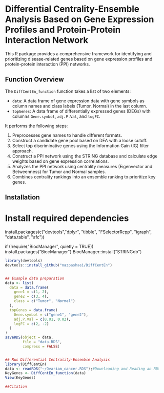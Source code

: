# Differential Centrality-Ensemble Analysis Based on Gene Expression Profiles and Protein-Protein Interaction Network

This R package provides a comprehensive framework for identifying and prioritizing disease-related genes based on gene expression profiles and protein-protein interaction (PPI) networks.

## Function Overview

The `DiffCentEn_function` function takes a list of two elements:
- `data`: A data frame of gene expression data with gene symbols as column names and class labels (Tumor, Normal) in the last column.
- `topGenes`: A data frame of differentially expressed genes (DEGs) with columns `Gene.symbol`, `adj.P.Val`, and `logFC`.

It performs the following steps:
1. Preprocesses gene names to handle different formats.
2. Construct a candidate gene pool based on DEA with a loose cutoff.
3. Select top discriminative genes using the Information Gain (IG) filter approach.
4. Construct a PPI network using the STRING database and calculate edge weights based on gene expression correlations.
5. Analyzes the PPI network using centrality measures (Eigenvector and Betweenness) for Tumor and Normal samples.
6. Combines centrality rankings into an ensemble ranking to prioritize key genes.

## Installation

# Install required dependencies

install.packages(c("devtools","dplyr", "tibble", "FSelectorRcpp", "igraph", "data.table", "afc"))

if (!require("BiocManager", quietly = TRUE))
    install.packages("BiocManager")
    BiocManager::install("STRINGdb")

```R
library(devtools)
devtools::install_github("nazpashaei/DiffCentEn")


## Example data preparation
data <- list(
  data = data.frame(
    gene1 = c(1, 2),
    gene2 = c(3, 4),
    class = c("Tumor", "Normal")
  ),
  topGenes = data.frame(
    Gene.symbol = c("gene1", "gene2"),
    adj.P.Val = c(0.01, 0.02),
    logFC = c(2, -2)
  )
)
saveRDS(object = data,
        file = "data.RDS",
        compress = FALSE)


## Run Differential Centrality-Ensemble Analysis
library(DiffCentEn)
data <- readRDS("~/Ovarian_cancer.RDS");#Downloading and Reading an RDS File
KeyGenes <- DiffCentEn_function(data)
View(KeyGenes)

##Citation

